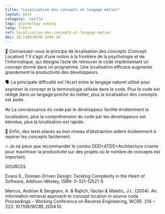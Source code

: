 ```yaml
---
title: "Localisation des concepts et langage métier"
layout: post
category: 'veille'
tags: psychology naming
lang: french
ref: localisation-des-concepts-et-langage-metier
doi: 10.1109/WCRE.2004.10
---
```


🧠 Connaissez-vous le principe de localisation des concepts (Concept Location) ? Il s’agit d’une notion à la frontière de la psychologie et de l’informatique, qui désigne l’acte de retrouver le code implémentant un concept donné dans un programme. Une localisation efficace augmente grandement la productivité des développeurs.  
  
🗣️ La principale difficulté est l’écart entre le langage naturel utilisé pour exprimer le concept et la terminologie utilisée dans le code. Plus le code est rédigé dans un langage proche du métier, plus la localisation des concepts est aisée.  
  
👓 La connaissance du code par le développeur facilite évidemment la localisation, plus la compréhension du code par les développeurs est étendue, plus la localisation est rapide.  
  
🧪 Enfin, des tests placés au bon niveau d’abstraction aident évidemment à repérer les concepts facilement.  
  
🔥 Je ne peux que recommander le combo DDD+ATDD+Architecture criante pour maximiser la productivité sur des projets où le nombre de concepts est important.  

SOURCES  
  
Evans E., Domain-Driven Design: Tackling Complexity in the Heart of Software, Addison-Wesley, ISBN: 0-321-12521-5  
  
Marcus, Andrian &amp; Sergeyev, A. &amp; Rajlich, Vaclav &amp; Maletic, J.I.. (2004). An information retrieval approach to concept location in source code. Proceedings – Working Conference on Reverse Engineering, WCRE. 214 – 223. 10.1109/WCRE.2004.10.